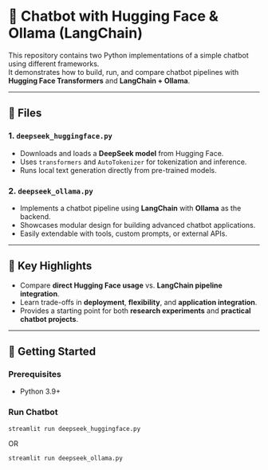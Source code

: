 # 🤖 Chatbot with Hugging Face & Ollama (LangChain)

This repository contains two Python implementations of a simple chatbot using different frameworks.  
It demonstrates how to build, run, and compare chatbot pipelines with **Hugging Face Transformers** and **LangChain + Ollama**.

---

## 📂 Files

### 1. `deepseek_huggingface.py`
- Downloads and loads a **DeepSeek model** from Hugging Face.
- Uses `transformers` and `AutoTokenizer` for tokenization and inference.
- Runs local text generation directly from pre-trained models.

### 2. `deepseek_ollama.py`
- Implements a chatbot pipeline using **LangChain** with **Ollama** as the backend.
- Showcases modular design for building advanced chatbot applications.
- Easily extendable with tools, custom prompts, or external APIs.

---

## 🔑 Key Highlights
- Compare **direct Hugging Face usage** vs. **LangChain pipeline integration**.
- Learn trade-offs in **deployment**, **flexibility**, and **application integration**.
- Provides a starting point for both **research experiments** and **practical chatbot projects**.

---

## 🚀 Getting Started

### Prerequisites
- Python 3.9+

### Run Chatbot
```
streamlit run deepseek_huggingface.py
```
OR
```
streamlit run deepseek_ollama.py
```




